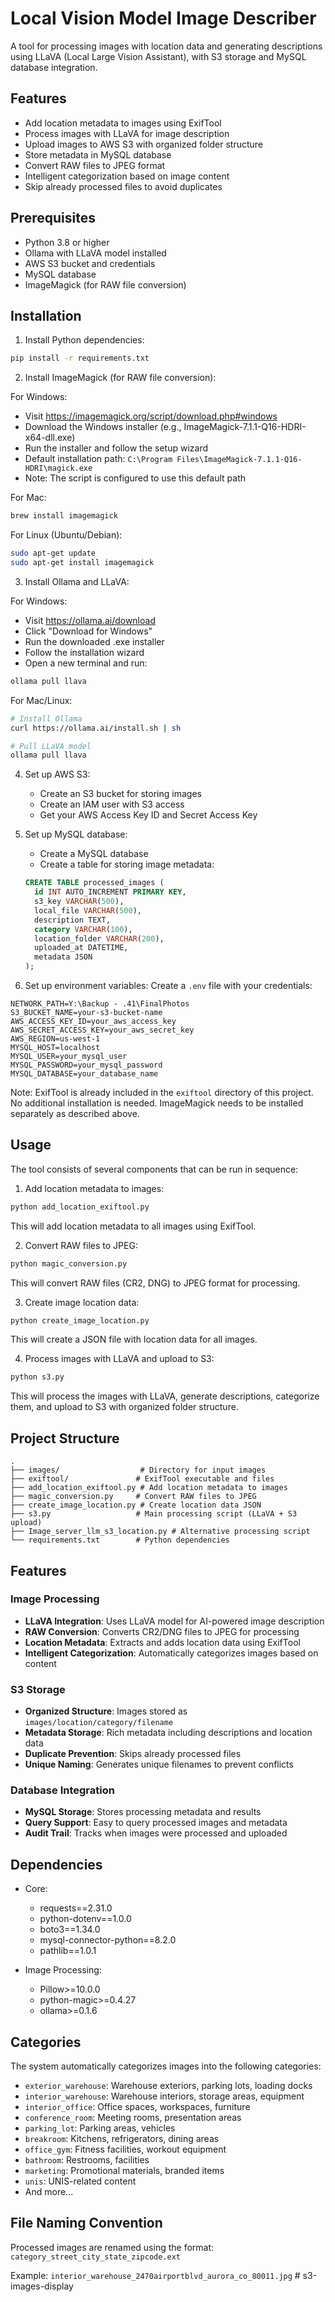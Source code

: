 # Local Vision Model Image Describer

A tool for processing images with location data and generating descriptions using LLaVA (Local Large Vision Assistant), with S3 storage and MySQL database integration.

## Features

- Add location metadata to images using ExifTool
- Process images with LLaVA for image description
- Upload images to AWS S3 with organized folder structure
- Store metadata in MySQL database
- Convert RAW files to JPEG format
- Intelligent categorization based on image content
- Skip already processed files to avoid duplicates

## Prerequisites

- Python 3.8 or higher
- Ollama with LLaVA model installed
- AWS S3 bucket and credentials
- MySQL database
- ImageMagick (for RAW file conversion)

## Installation

1. Install Python dependencies:
```bash
pip install -r requirements.txt
```

2. Install ImageMagick (for RAW file conversion):

For Windows:
- Visit https://imagemagick.org/script/download.php#windows
- Download the Windows installer (e.g., ImageMagick-7.1.1-Q16-HDRI-x64-dll.exe)
- Run the installer and follow the setup wizard
- Default installation path: `C:\Program Files\ImageMagick-7.1.1-Q16-HDRI\magick.exe`
- Note: The script is configured to use this default path

For Mac:
```bash
brew install imagemagick
```

For Linux (Ubuntu/Debian):
```bash
sudo apt-get update
sudo apt-get install imagemagick
```

3. Install Ollama and LLaVA:

For Windows:
- Visit https://ollama.ai/download
- Click "Download for Windows"
- Run the downloaded .exe installer
- Follow the installation wizard
- Open a new terminal and run:
```bash
ollama pull llava
```

For Mac/Linux:
```bash
# Install Ollama
curl https://ollama.ai/install.sh | sh

# Pull LLaVA model
ollama pull llava
```

4. Set up AWS S3:
   - Create an S3 bucket for storing images
   - Create an IAM user with S3 access
   - Get your AWS Access Key ID and Secret Access Key

5. Set up MySQL database:
   - Create a MySQL database
   - Create a table for storing image metadata:
   ```sql
   CREATE TABLE processed_images (
     id INT AUTO_INCREMENT PRIMARY KEY,
     s3_key VARCHAR(500),
     local_file VARCHAR(500),
     description TEXT,
     category VARCHAR(100),
     location_folder VARCHAR(200),
     uploaded_at DATETIME,
     metadata JSON
   );
   ```

6. Set up environment variables:
Create a `.env` file with your credentials:
```
NETWORK_PATH=Y:\Backup - .41\FinalPhotos
S3_BUCKET_NAME=your-s3-bucket-name
AWS_ACCESS_KEY_ID=your_aws_access_key
AWS_SECRET_ACCESS_KEY=your_aws_secret_key
AWS_REGION=us-west-1
MYSQL_HOST=localhost
MYSQL_USER=your_mysql_user
MYSQL_PASSWORD=your_mysql_password
MYSQL_DATABASE=your_database_name
```

Note: ExifTool is already included in the `exiftool` directory of this project. No additional installation is needed. ImageMagick needs to be installed separately as described above.

## Usage

The tool consists of several components that can be run in sequence:

1. Add location metadata to images:
```bash
python add_location_exiftool.py
```
This will add location metadata to all images using ExifTool.

2. Convert RAW files to JPEG:
```bash
python magic_conversion.py
```
This will convert RAW files (CR2, DNG) to JPEG format for processing.

3. Create image location data:
```bash
python create_image_location.py
```
This will create a JSON file with location data for all images.

4. Process images with LLaVA and upload to S3:
```bash
python s3.py
```
This will process the images with LLaVA, generate descriptions, categorize them, and upload to S3 with organized folder structure.

## Project Structure

```
.
├── images/                  # Directory for input images
├── exiftool/               # ExifTool executable and files
├── add_location_exiftool.py # Add location metadata to images
├── magic_conversion.py     # Convert RAW files to JPEG
├── create_image_location.py # Create location data JSON
├── s3.py                   # Main processing script (LLaVA + S3 upload)
├── Image_server_llm_s3_location.py # Alternative processing script
└── requirements.txt        # Python dependencies
```

## Features

### Image Processing
- **LLaVA Integration**: Uses LLaVA model for AI-powered image description
- **RAW Conversion**: Converts CR2/DNG files to JPEG for processing
- **Location Metadata**: Extracts and adds location data using ExifTool
- **Intelligent Categorization**: Automatically categorizes images based on content

### S3 Storage
- **Organized Structure**: Images stored as `images/location/category/filename`
- **Metadata Storage**: Rich metadata including descriptions and location data
- **Duplicate Prevention**: Skips already processed files
- **Unique Naming**: Generates unique filenames to prevent conflicts

### Database Integration
- **MySQL Storage**: Stores processing metadata and results
- **Query Support**: Easy to query processed images and metadata
- **Audit Trail**: Tracks when images were processed and uploaded

## Dependencies

- Core:
  - requests==2.31.0
  - python-dotenv==1.0.0
  - boto3==1.34.0
  - mysql-connector-python==8.2.0
  - pathlib==1.0.1

- Image Processing:
  - Pillow>=10.0.0
  - python-magic>=0.4.27
  - ollama>=0.1.6

## Categories

The system automatically categorizes images into the following categories:
- `exterior_warehouse`: Warehouse exteriors, parking lots, loading docks
- `interior_warehouse`: Warehouse interiors, storage areas, equipment
- `interior_office`: Office spaces, workspaces, furniture
- `conference_room`: Meeting rooms, presentation areas
- `parking_lot`: Parking areas, vehicles
- `breakroom`: Kitchens, refrigerators, dining areas
- `office_gym`: Fitness facilities, workout equipment
- `bathroom`: Restrooms, facilities
- `marketing`: Promotional materials, branded items
- `unis`: UNIS-related content
- And more...

## File Naming Convention

Processed images are renamed using the format:
`category_street_city_state_zipcode.ext`

Example: `interior_warehouse_2470airportblvd_aurora_co_80011.jpg`
#   s 3 - i m a g e s - d i s p l a y  
 